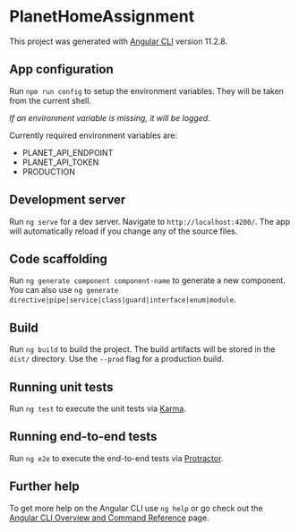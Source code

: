# PlanetHomeAssignment

This project was generated with [Angular CLI](https://github.com/angular/angular-cli) version 11.2.8.

## App configuration

Run `npm run config` to setup the environment variables. They will be taken from the
current shell.

_If an environment variable is missing, it will be logged._

Currently required environment variables are:
- PLANET_API_ENDPOINT
- PLANET_API_TOKEN
- PRODUCTION

## Development server

Run `ng serve` for a dev server. Navigate to `http://localhost:4200/`. The app will automatically reload if you change any of the source files.

## Code scaffolding

Run `ng generate component component-name` to generate a new component. You can also use `ng generate directive|pipe|service|class|guard|interface|enum|module`.

## Build

Run `ng build` to build the project. The build artifacts will be stored in the `dist/` directory. Use the `--prod` flag for a production build.

## Running unit tests

Run `ng test` to execute the unit tests via [Karma](https://karma-runner.github.io).

## Running end-to-end tests

Run `ng e2e` to execute the end-to-end tests via [Protractor](http://www.protractortest.org/).

## Further help

To get more help on the Angular CLI use `ng help` or go check out the [Angular CLI Overview and Command Reference](https://angular.io/cli) page.
